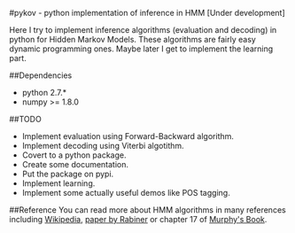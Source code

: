#pykov - python implementation of inference in HMM [Under development]

Here I try to implement inference algorithms (evaluation and decoding) in python for Hidden Markov Models. These algorithms are fairly easy dynamic programming ones. Maybe later I get to implement the learning part.

##Dependencies

* python 2.7.*
* numpy >= 1.8.0

##TODO

* Implement evaluation using Forward-Backward algorithm.
* Implement decoding using Viterbi algotithm.
* Covert to a python package.
* Create some documentation.
* Put the package on pypi.
* Implement learning.
* Implement some actually useful demos like POS tagging.

##Reference
You can read more about HMM algorithms in many references including [Wikipedia](http://en.wikipedia.org/wiki/Hidden_Markov_model), [paper by Rabiner](http://www.cs.ubc.ca/~murphyk/Bayes/rabiner.pdf) or chapter 17 of [Murphy's Book](http://www.cs.ubc.ca/~murphyk/MLbook/).
